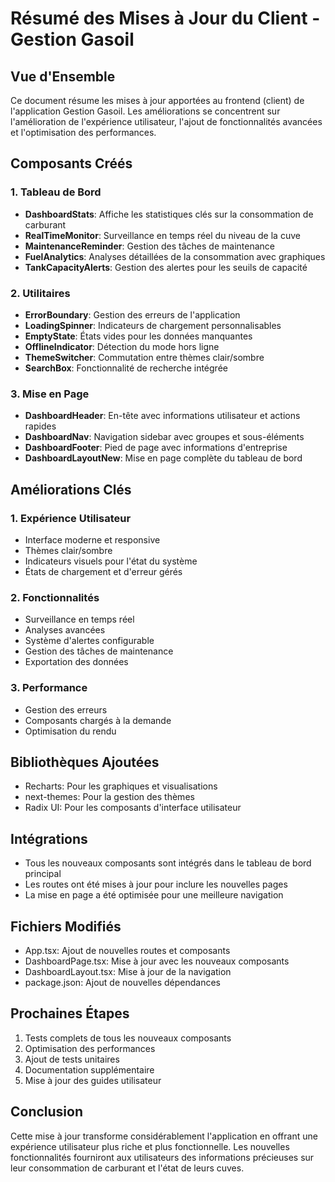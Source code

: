 # Résumé des Mises à Jour du Client - Gestion Gasoil

## Vue d'Ensemble

Ce document résume les mises à jour apportées au frontend (client) de l'application Gestion Gasoil. Les améliorations se concentrent sur l'amélioration de l'expérience utilisateur, l'ajout de fonctionnalités avancées et l'optimisation des performances.

## Composants Créés

### 1. Tableau de Bord
- **DashboardStats**: Affiche les statistiques clés sur la consommation de carburant
- **RealTimeMonitor**: Surveillance en temps réel du niveau de la cuve
- **MaintenanceReminder**: Gestion des tâches de maintenance
- **FuelAnalytics**: Analyses détaillées de la consommation avec graphiques
- **TankCapacityAlerts**: Gestion des alertes pour les seuils de capacité

### 2. Utilitaires
- **ErrorBoundary**: Gestion des erreurs de l'application
- **LoadingSpinner**: Indicateurs de chargement personnalisables
- **EmptyState**: États vides pour les données manquantes
- **OfflineIndicator**: Détection du mode hors ligne
- **ThemeSwitcher**: Commutation entre thèmes clair/sombre
- **SearchBox**: Fonctionnalité de recherche intégrée

### 3. Mise en Page
- **DashboardHeader**: En-tête avec informations utilisateur et actions rapides
- **DashboardNav**: Navigation sidebar avec groupes et sous-éléments
- **DashboardFooter**: Pied de page avec informations d'entreprise
- **DashboardLayoutNew**: Mise en page complète du tableau de bord

## Améliorations Clés

### 1. Expérience Utilisateur
- Interface moderne et responsive
- Thèmes clair/sombre
- Indicateurs visuels pour l'état du système
- États de chargement et d'erreur gérés

### 2. Fonctionnalités
- Surveillance en temps réel
- Analyses avancées
- Système d'alertes configurable
- Gestion des tâches de maintenance
- Exportation des données

### 3. Performance
- Gestion des erreurs
- Composants chargés à la demande
- Optimisation du rendu

## Bibliothèques Ajoutées
- Recharts: Pour les graphiques et visualisations
- next-themes: Pour la gestion des thèmes
- Radix UI: Pour les composants d'interface utilisateur

## Intégrations
- Tous les nouveaux composants sont intégrés dans le tableau de bord principal
- Les routes ont été mises à jour pour inclure les nouvelles pages
- La mise en page a été optimisée pour une meilleure navigation

## Fichiers Modifiés
- App.tsx: Ajout de nouvelles routes et composants
- DashboardPage.tsx: Mise à jour avec les nouveaux composants
- DashboardLayout.tsx: Mise à jour de la navigation
- package.json: Ajout de nouvelles dépendances

## Prochaines Étapes
1. Tests complets de tous les nouveaux composants
2. Optimisation des performances
3. Ajout de tests unitaires
4. Documentation supplémentaire
5. Mise à jour des guides utilisateur

## Conclusion
Cette mise à jour transforme considérablement l'application en offrant une expérience utilisateur plus riche et plus fonctionnelle. Les nouvelles fonctionnalités fourniront aux utilisateurs des informations précieuses sur leur consommation de carburant et l'état de leurs cuves.
